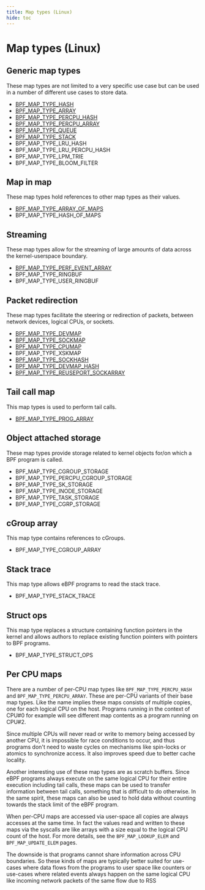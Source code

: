 ```yaml
---
title: Map types (Linux)
hide: toc
---
```


# Map types (Linux)

## Generic map types

These map types are not limited to a very specific use case but can be used in a number of different use cases to store data.

  * [BPF_MAP_TYPE_HASH](BPF_MAP_TYPE_HASH.md)
  * [BPF_MAP_TYPE_ARRAY](BPF_MAP_TYPE_ARRAY.md)
  * [BPF_MAP_TYPE_PERCPU_HASH](BPF_MAP_TYPE_PERCPU_HASH.md)
  * [BPF_MAP_TYPE_PERCPU_ARRAY](BPF_MAP_TYPE_PERCPU_ARRAY.md)
  * [BPF_MAP_TYPE_QUEUE](BPF_MAP_TYPE_QUEUE.md)
  * [BPF_MAP_TYPE_STACK](BPF_MAP_TYPE_STACK.md)
  * BPF_MAP_TYPE_LRU_HASH
  * BPF_MAP_TYPE_LRU_PERCPU_HASH
  * BPF_MAP_TYPE_LPM_TRIE
  * BPF_MAP_TYPE_BLOOM_FILTER

## Map in map

These map types hold references to other map types as their values.

  * [BPF_MAP_TYPE_ARRAY_OF_MAPS](BPF_MAP_TYPE_ARRAY_OF_MAPS.md)
  * BPF_MAP_TYPE_HASH_OF_MAPS

## Streaming

These map types allow for the streaming of large amounts of data across the kernel-userspace boundary.

  * [BPF_MAP_TYPE_PERF_EVENT_ARRAY](BPF_MAP_TYPE_PERF_EVENT_ARRAY.md)
  * BPF_MAP_TYPE_RINGBUF
  * BPF_MAP_TYPE_USER_RINGBUF

## Packet redirection

These map types facilitate the steering or redirection of packets, between network devices, logical CPUs, or sockets.

  * [BPF_MAP_TYPE_DEVMAP](BPF_MAP_TYPE_DEVMAP.md)
  * [BPF_MAP_TYPE_SOCKMAP](BPF_MAP_TYPE_SOCKMAP.md)
  * [BPF_MAP_TYPE_CPUMAP](BPF_MAP_TYPE_CPUMAP.md)
  * BPF_MAP_TYPE_XSKMAP
  * [BPF_MAP_TYPE_SOCKHASH](BPF_MAP_TYPE_SOCKHASH.md)
  * [BPF_MAP_TYPE_DEVMAP_HASH](BPF_MAP_TYPE_DEVMAP_HASH.md)
  * [BPF_MAP_TYPE_REUSEPORT_SOCKARRAY](BPF_MAP_TYPE_REUSEPORT_SOCKARRAY.md)

## Tail call map

This map types is used to perform tail calls.

  * [BPF_MAP_TYPE_PROG_ARRAY](BPF_MAP_TYPE_PROG_ARRAY.md)

## Object attached storage

These map types provide storage related to kernel objects for/on which a BPF program is called.

  * BPF_MAP_TYPE_CGROUP_STORAGE
  * BPF_MAP_TYPE_PERCPU_CGROUP_STORAGE
  * BPF_MAP_TYPE_SK_STORAGE
  * BPF_MAP_TYPE_INODE_STORAGE
  * BPF_MAP_TYPE_TASK_STORAGE
  * BPF_MAP_TYPE_CGRP_STORAGE

## cGroup array

This map type contains references to cGroups.

  * BPF_MAP_TYPE_CGROUP_ARRAY

## Stack trace

This map type allows eBPF programs to read the stack trace.

  * BPF_MAP_TYPE_STACK_TRACE

## Struct ops

This map type replaces a structure containing function pointers in the kernel and allows authors to replace existing function pointers with pointers to BPF programs.

  * BPF_MAP_TYPE_STRUCT_OPS
  
## Per CPU maps

There are a number of per-CPU map types like `BPF_MAP_TYPE_PERCPU_HASH` and `BPF_MAP_TYPE_PERCPU_ARRAY`. These are per-CPU variants of their base map types. Like the name implies these maps consists of multiple copies, one for each logical CPU on the host. Programs running in the context of CPU#0 for example will see different map contents as a program running on CPU#2. 

Since multiple CPUs will never read or write to memory being accessed by another CPU, it is impossible for race conditions to occur, and thus programs don't need to waste cycles on mechanisms like spin-locks or atomics to synchronize access. It also improves speed due to better cache locality.

Another interesting use of these map types are as scratch buffers. Since eBPF programs always execute on the same logical CPU for their entire execution including tail calls, these maps can be used to transfer information between tail calls, something that is difficult to do otherwise. In the same spirit, these maps can also be used to hold data without counting towards the stack limit of the eBPF program.

When per-CPU maps are accessed via user-space all copies are always accesses at the same time. In fact the values read and written to these maps via the syscalls are like arrays with a size equal to the logical CPU count of the host. For more details, see the `BPF_MAP_LOOKUP_ELEM` and `BPF_MAP_UPDATE_ELEM` pages.

The downside is that programs cannot share information across CPU boundaries. So these kinds of maps are typically better suited for use-cases where data flows from the programs to user space like counters or use-cases where related events always happen on the same logical CPU like incoming network packets of the same flow due to RSS
